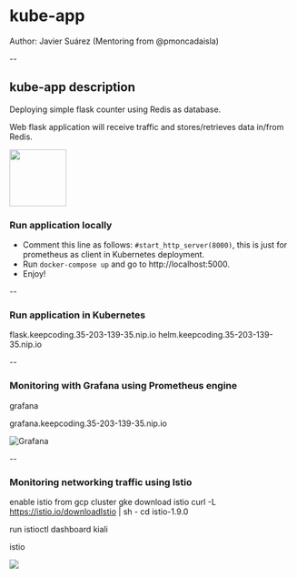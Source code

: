 # kube-app
Author: Javier Suárez (Mentoring from @pmoncadaisla)

--
## kube-app description

Deploying simple flask counter using Redis as database.

Web flask application will receive traffic and stores/retrieves data in/from Redis.

<img src = “https://github.com/jsuarezs/kube-app/blob/main/images/app.png”  width = 100>






### Run application locally

* Comment this line as follows: ````#start_http_server(8000)````, this is just for prometheus as client in Kubernetes deployment.
* Run ````docker-compose up```` and go to http://localhost:5000.
* Enjoy!
  

--

### Run application in Kubernetes


flask.keepcoding.35-203-139-35.nip.io
helm.keepcoding.35-203-139-35.nip.io

--

### Monitoring with Grafana using Prometheus engine


grafana

grafana.keepcoding.35-203-139-35.nip.io

![Grafana](https://storage.cloud.google.com/kube-images/Captura%20de%20pantalla%202021-02-16%20a%20las%2023.49.05.png)

--

### Monitoring networking traffic using Istio

enable istio from gcp cluster gke
download istio
curl -L https://istio.io/downloadIstio | sh -
cd istio-1.9.0

run istioctl dashboard kiali

istio

![ ](https://storage.cloud.google.com/kube-images/Captura%20de%20pantalla%202021-02-17%20a%20las%2015.48.24.png)